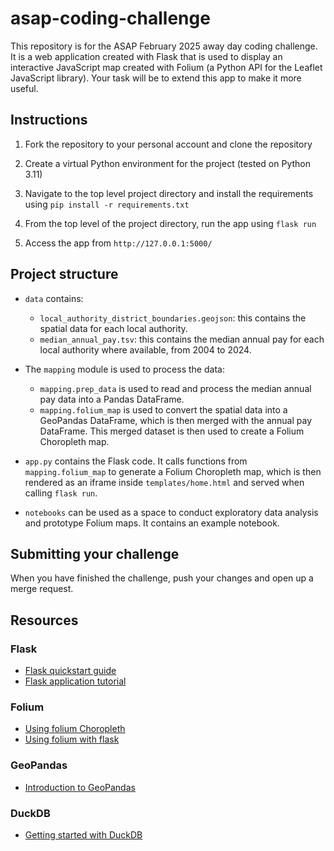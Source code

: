 # asap-coding-challenge

This repository is for the ASAP February 2025 away day coding challenge. It is a web application created with Flask that is used to display an interactive JavaScript map created with Folium (a Python API for the Leaflet JavaScript library). Your task will be to extend this app to make it more useful.

## Instructions

1. Fork the repository to your personal account and clone the repository
   
2. Create a virtual Python environment for the project (tested on Python 3.11)
   
3. Navigate to the top level project directory and install the requirements using `pip install -r requirements.txt`
   
4. From the top level of the project directory, run the app using `flask run`

5. Access the app from `http://127.0.0.1:5000/`

## Project structure

- `data` contains:
  - `local_authority_district_boundaries.geojson`: this contains the spatial data for each local authority.
  - `median_annual_pay.tsv`: this contains the median annual pay for each local authority where available, from 2004 to 2024.
  
- The `mapping` module is used to process the data:
  - `mapping.prep_data` is used to read and process the median annual pay data into a Pandas DataFrame.
  - `mapping.folium_map` is used to convert the spatial data into a GeoPandas DataFrame, which is then merged with the annual pay DataFrame. This merged dataset is then used to create a Folium Choropleth map.
  
- `app.py` contains the Flask code. It calls functions from `mapping.folium_map` to generate a Folium Choropleth map, which is then rendered as an iframe inside `templates/home.html` and served when calling `flask run`.

- `notebooks` can be used as a space to conduct exploratory data analysis and prototype Folium maps. It contains an example notebook.

## Submitting your challenge

When you have finished the challenge, push your changes and open up a merge request.

## Resources

### Flask

- [Flask quickstart guide](https://flask.palletsprojects.com/en/stable/quickstart/)
- [Flask application tutorial](https://flask.palletsprojects.com/en/stable/tutorial/)

### Folium

- [Using folium Choropleth](https://python-visualization.github.io/folium/latest/user_guide/geojson/choropleth.html)
- [Using folium with flask](https://python-visualization.github.io/folium/latest/advanced_guide/flask.html)

### GeoPandas

- [Introduction to GeoPandas](https://geopandas.org/en/stable/getting_started/introduction.html)

### DuckDB

- [Getting started with DuckDB](https://duckdb.org/docs/)
